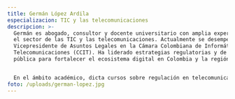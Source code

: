 ```yaml
---
title: Germán López Ardila
especializacion: TIC y las telecomunicaciones
descripcion: >-
  Germán es abogado, consultor y docente universitario con amplia experiencia en
  el sector de las TIC y las telecomunicaciones. Actualmente se desempeña como
  Vicepresidente de Asuntos Legales en la Cámara Colombiana de Informática y
  Telecomunicaciones (CCIT). Ha liderado estrategias regulatorias y de política
  pública para fortalecer el ecosistema digital en Colombia y la región.


  En el ámbito académico, dicta cursos sobre regulación en telecomunicaciones, gobernanza de Internet, Legal Tech y protección de datos en universidades de Colombia y Chile. Es abogado de la Universidad de Los Andes y cuenta con una Maestría en Derecho Económico de la Pontificia Universidad Javeriana.
foto: /uploads/german-lopez.jpg
---
```


